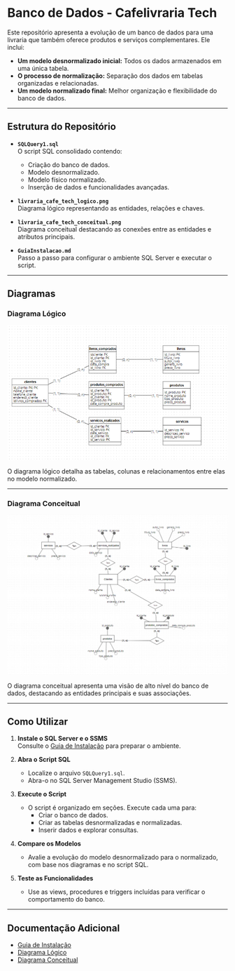 # Banco de Dados - Cafelivraria Tech

Este repositório apresenta a evolução de um banco de dados para uma livraria que também oferece produtos e serviços complementares. Ele inclui:

- **Um modelo desnormalizado inicial:** Todos os dados armazenados em uma única tabela.
- **O processo de normalização:** Separação dos dados em tabelas organizadas e relacionadas.
- **Um modelo normalizado final:** Melhor organização e flexibilidade do banco de dados.

---

## Estrutura do Repositório

- **`SQLQuery1.sql`**  
  O script SQL consolidado contendo:
  - Criação do banco de dados.
  - Modelo desnormalizado.
  - Modelo físico normalizado.
  - Inserção de dados e funcionalidades avançadas.

- **`livraria_cafe_tech_logico.png`**  
  Diagrama lógico representando as entidades, relações e chaves.

- **`livraria_cafe_tech_conceitual.png`**  
  Diagrama conceitual destacando as conexões entre as entidades e atributos principais.

- **`GuiaInstalacao.md`**  
  Passo a passo para configurar o ambiente SQL Server e executar o script.

---

## Diagramas

### **Diagrama Lógico**
![Diagrama Lógico](livraria_cafe_tech_logico.png)

O diagrama lógico detalha as tabelas, colunas e relacionamentos entre elas no modelo normalizado.

---

### **Diagrama Conceitual**
![Diagrama Conceitual](livraria_cafe_tech_conceitual.png)

O diagrama conceitual apresenta uma visão de alto nível do banco de dados, destacando as entidades principais e suas associações.

---

## Como Utilizar

1. **Instale o SQL Server e o SSMS**  
   Consulte o [Guia de Instalação](GuiaInstalacao.md) para preparar o ambiente.

2. **Abra o Script SQL**  
   - Localize o arquivo `SQLQuery1.sql`.
   - Abra-o no SQL Server Management Studio (SSMS).

3. **Execute o Script**  
   - O script é organizado em seções. Execute cada uma para:
     - Criar o banco de dados.
     - Criar as tabelas desnormalizadas e normalizadas.
     - Inserir dados e explorar consultas.

4. **Compare os Modelos**  
   - Avalie a evolução do modelo desnormalizado para o normalizado, com base nos diagramas e no script SQL.

5. **Teste as Funcionalidades**  
   - Use as views, procedures e triggers incluídas para verificar o comportamento do banco.

---

## Documentação Adicional

- [Guia de Instalação](GuiaInstalacao.md)
- [Diagrama Lógico](livraria_cafe_tech_logico.png)
- [Diagrama Conceitual](livraria_cafe_tech_conceitual.png)
